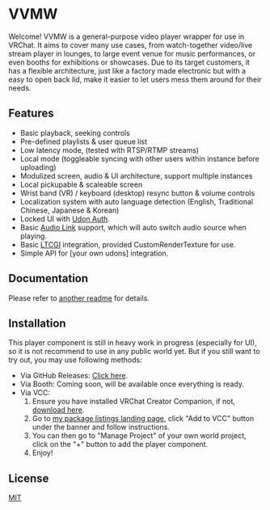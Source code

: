 # VVMW
Welcome! VVMW is a general-purpose video player wrapper for use in VRChat. It aims to cover many use cases, from watch-together video/live stream player in lounges, to large event venue for music performances, or even booths for exhibitions or showcases. Due to its target customers, it has a flexible architecture, just like a factory made electronic but with a easy to open back lid, make it easier to let users mess them around for their needs.

## Features
- Basic playback, seeking controls
- Pre-defined playlists & user queue list
- Low latency mode, (tested with RTSP/RTMP streams)
- Local mode (toggleable syncing with other users within instance before uploading)
- Modulized screen, audio & UI architecture, support multiple instances
- Local pickupable & scaleable screen
- Wrist band (VR) / keyboard (desktop) resync button & volume controls
- Localization system with auto language detection (English, Traditional Chinese, Japanese & Korean)
- Locked UI with [Udon Auth](https://xtl.booth.pm/items/3826907).
- Basic [Audio Link](https://github.com/llealloo/vrc-udon-audio-link) support, which will auto switch audio source when playing.
- Basic [LTCGI](https://ltcgi.dev/) integration, provided CustomRenderTexture for use.
- Simple API for [your own udons] integration.

## Documentation
Please refer to [another readme](./Packages/idv.jlchntoz.vvmw/README.md) for details.

## Installation
This player component is still in heavy work in progress (especially for UI), so it is not recommend to use in any public world yet. But if you still want to try out, you may use following methods:

- Via GitHub Releases: [Click here](https://github.com/JLChnToZ/VVMW/releases/latest).
- Via Booth: Coming soon, will be available once everything is ready.
- Via VCC:
  1. Ensure you have installed VRChat Creator Companion, if not, [download here](https://vrchat.com/download/vcc).
  2. Go to [my package listings landing page](https://xtlcdn.github.io/vpm/), click "Add to VCC" button under the banner and follow instructions.
  3. You can then go to "Manage Project" of your own world project, click on the "+" button to add the player component.
  4. Enjoy!

## License
[MIT](./Packages/idv.jlchntoz.vvmw/LICENSE)